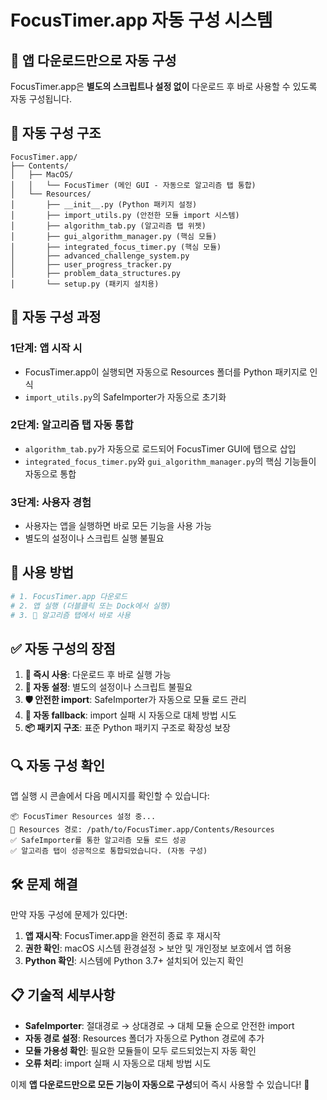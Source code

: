 # FocusTimer.app 자동 구성 시스템

## 🚀 **앱 다운로드만으로 자동 구성**

FocusTimer.app은 **별도의 스크립트나 설정 없이** 다운로드 후 바로 사용할 수 있도록 자동 구성됩니다.

## 📁 **자동 구성 구조**

```
FocusTimer.app/
├── Contents/
│   ├── MacOS/
│   │   └── FocusTimer (메인 GUI - 자동으로 알고리즘 탭 통합)
│   └── Resources/
│       ├── __init__.py (Python 패키지 설정)
│       ├── import_utils.py (안전한 모듈 import 시스템)
│       ├── algorithm_tab.py (알고리즘 탭 위젯)
│       ├── gui_algorithm_manager.py (핵심 모듈)
│       ├── integrated_focus_timer.py (핵심 모듈)
│       ├── advanced_challenge_system.py
│       ├── user_progress_tracker.py
│       ├── problem_data_structures.py
│       └── setup.py (패키지 설치용)
```

## 🔧 **자동 구성 과정**

### **1단계: 앱 시작 시**
- FocusTimer.app이 실행되면 자동으로 Resources 폴더를 Python 패키지로 인식
- `import_utils.py`의 SafeImporter가 자동으로 초기화

### **2단계: 알고리즘 탭 자동 통합**
- `algorithm_tab.py`가 자동으로 로드되어 FocusTimer GUI에 탭으로 삽입
- `integrated_focus_timer.py`와 `gui_algorithm_manager.py`의 핵심 기능들이 자동으로 통합

### **3단계: 사용자 경험**
- 사용자는 앱을 실행하면 바로 모든 기능을 사용 가능
- 별도의 설정이나 스크립트 실행 불필요

## 🎯 **사용 방법**

```bash
# 1. FocusTimer.app 다운로드
# 2. 앱 실행 (더블클릭 또는 Dock에서 실행)
# 3. 🧮 알고리즘 탭에서 바로 사용
```

## ✅ **자동 구성의 장점**

1. **🚀 즉시 사용**: 다운로드 후 바로 실행 가능
2. **🔧 자동 설정**: 별도의 설정이나 스크립트 불필요
3. **🛡️ 안전한 import**: SafeImporter가 자동으로 모듈 로드 관리
4. **🔄 자동 fallback**: import 실패 시 자동으로 대체 방법 시도
5. **📦 패키지 구조**: 표준 Python 패키지 구조로 확장성 보장

## 🔍 **자동 구성 확인**

앱 실행 시 콘솔에서 다음 메시지를 확인할 수 있습니다:

```
📦 FocusTimer Resources 설정 중...
📁 Resources 경로: /path/to/FocusTimer.app/Contents/Resources
✅ SafeImporter를 통한 알고리즘 모듈 로드 성공
✅ 알고리즘 탭이 성공적으로 통합되었습니다. (자동 구성)
```

## 🛠️ **문제 해결**

만약 자동 구성에 문제가 있다면:

1. **앱 재시작**: FocusTimer.app을 완전히 종료 후 재시작
2. **권한 확인**: macOS 시스템 환경설정 > 보안 및 개인정보 보호에서 앱 허용
3. **Python 확인**: 시스템에 Python 3.7+ 설치되어 있는지 확인

## 📋 **기술적 세부사항**

- **SafeImporter**: 절대경로 → 상대경로 → 대체 모듈 순으로 안전한 import
- **자동 경로 설정**: Resources 폴더가 자동으로 Python 경로에 추가
- **모듈 가용성 확인**: 필요한 모듈들이 모두 로드되었는지 자동 확인
- **오류 처리**: import 실패 시 자동으로 대체 방법 시도

이제 **앱 다운로드만으로 모든 기능이 자동으로 구성**되어 즉시 사용할 수 있습니다! 🎉